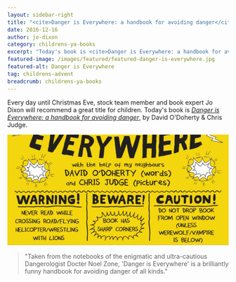 ```yaml
---
layout: sidebar-right
title: "<cite>Danger is Everywhere: a handbook for avoiding danger</cite>, by David O'Doherty &amp; Chris Judge"
date: 2016-12-16
author: jo-dixon
category: childrens-ya-books
excerpt: "Today's book is <cite>Danger is Everywhere: a handbook for avoiding danger</cite>, by David O'Doherty &amp; Chris Judge."
featured-image: /images/featured/featured-danger-is-everywhere.jpg
featured-alt: Danger is Everywhere
tag: childrens-advent
breadcrumb: childrens-ya-books
---
```


Every day until Christmas Eve, stock team member and book expert Jo Dixon will recommend a great title for children. Today's book is <a href="https://suffolk.spydus.co.uk/cgi-bin/spydus.exe/ENQ/OPAC/BIBENQ?BRN=1616895"><cite>Danger is Everywhere: a handbook for avoiding danger</cite></a>, by David O'Doherty &amp; Chris Judge.

![Danger is Everywhere](/images/featured/featured-danger-is-everywhere.jpg)

> "Taken from the notebooks of the enigmatic and ultra-cautious Dangerologist Docter Noel Zone, 'Danger is Everywhere' is a brilliantly funny handbook for avoiding danger of all kinds."
